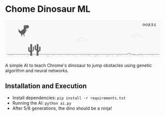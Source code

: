 # Chome Dinosaur ML

<p align="center"> 
<img src="dino.gif">
</p>

A simple AI to teach Chrome's dinosaur to jump obstacles using genetic algorithm and neural networks.

## Installation and Execution

* Install dependencies: `pip install -r requirements.txt`
* Running the AI: `python ai.py`
* After 5/8 generations, the dino should be a ninja!

